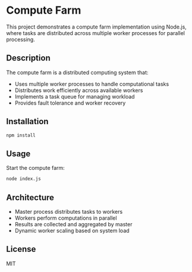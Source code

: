 # Compute Farm

This project demonstrates a compute farm implementation using Node.js, where tasks are distributed across multiple worker processes for parallel processing.

## Description

The compute farm is a distributed computing system that:

- Uses multiple worker processes to handle computational tasks
- Distributes work efficiently across available workers
- Implements a task queue for managing workload
- Provides fault tolerance and worker recovery

## Installation

```bash
npm install
```

## Usage

Start the compute farm:

```bash
node index.js
```

## Architecture

- Master process distributes tasks to workers
- Workers perform computations in parallel
- Results are collected and aggregated by master
- Dynamic worker scaling based on system load

## License

MIT
